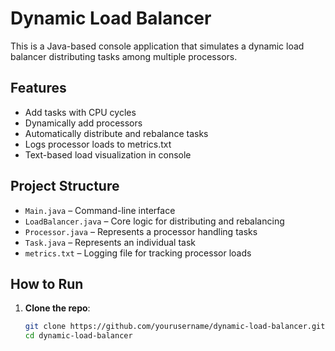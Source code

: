 # Dynamic Load Balancer

This is a Java-based console application that simulates a dynamic load balancer distributing tasks among multiple processors.

##  Features

- Add tasks with CPU cycles
- Dynamically add processors
- Automatically distribute and rebalance tasks
- Logs processor loads to metrics.txt
- Text-based load visualization in console

##  Project Structure

- `Main.java` – Command-line interface
- `LoadBalancer.java` – Core logic for distributing and rebalancing
- `Processor.java` – Represents a processor handling tasks
- `Task.java` – Represents an individual task
- `metrics.txt` – Logging file for tracking processor loads

##  How to Run

1. **Clone the repo**:
   ```bash
   git clone https://github.com/yourusername/dynamic-load-balancer.git
   cd dynamic-load-balancer

